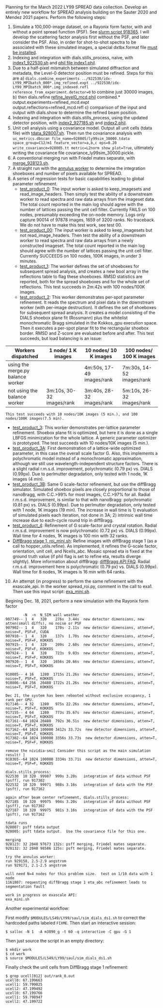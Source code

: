 Planning for the March 2022 LY99 SPREAD data collection.  Develop an entirely new workflow for SPREAD analysis building on the Sauter 2020 and Mendez 2021 papers.  Perform the following steps:
1. Simulate a 100,000-image dataset, on a Rayonix form factor, with and without a point spread function (PSF).  See [slurm script 918365](./sim_918365.sh).  I will develop the scattering factor analysis first without the PSF, and later consider the PSF.  Also, in order for shot-to-shot spectra to be associated with these simulated images, a special dxtbx.format file [must be installed](../../format). 
2. Indexing and integration with dials.stills_process, naive, with [index1_922530.sh](./index1_922530.sh) and [phil file index1.phil](./index1.phil).
3. Due to a half-pixel mismatch between simulated diffraction and metadata, the Level-0 detector position must be refined.  Steps for this are 
  a) ```dials.combine_experiments ../922530/idx-LY99_MPIbatch_000*.img_refined.expt ../922530/idx-LY99_MPIbatch_000*.img_indexed.refl reference_from_experiment.detector=0``` to combine just 30000 images, 
  b) then dials.refine [refine_level0_mcd.phil](./refine_level0_mcd.phil) combined.* output.experiments=refined_mcd.expt output.reflections=refined_mcd.refl
  c) comparison of the input and output with dials.show to determine the refined beam position.
4. Indexing and integration with dials.stills_process, using the updated detector position, with [index2_927185.sh](./index2_927185.sh) and [index2.phil](./index2.phil).
5. Unit cell analysis using a covariance model.  Output all unit cells (tdata file) with [tdata_928007.sh](./tdata_928007.sh).  Then run the covariance analysis with ```uc_metrics.dbscan file_name=928005/ly99sim_30000.tdata space_group=C12/m1 feature_vector=a,b,c eps=0.20 write_covariance=928005.tt metric=L2norm show_plot=True```, ultimately writing the covariance file covariance_ly99sim_30000.pickle.
6. A conventional merging run with Friedel mates separate, with [merge_928123.sh](./merge_928123.sh). 
7. A straight run with the [annulus worker](./annulus_929171.sh) to determine the integration shoeboxes and number of pixels available for SPREAD.
8. A series of regression tests for basic capabilities leading to global parameter refinement.
   - [test_product_0](./test_product_0_1285245.sh): The input worker is asked to keep_imagesets and read_image_headers.  Then simply test the ability of a downstream worker
    to read spectra and raw data arrays from the imageset data. The total count
    reported in the main log should agree with the number of lattices passing the unit cell filter.
    Currently FAILS on 100 nodes, presumably exceeding the on-node memory.  Logs only capture 90014 of 97878 images, 1659 of 3200 ranks.  No traceback.  We do not have to make this test work, see test 00.
   - [test_product_00](./test_product_00_1385292.sh): The input worker is asked to keep_imagesets but not read_image_headers.  Then test the ability of a downstream worker
    to read spectra and raw data arrays from a newly constructed imageset. The total count
    reported in the main log should agree with the number of lattices passing the unit cell filter.
    Currently SUCCEEDS on 100 nodes, 100K images, in under 3 minutes.
   - [test_product_1](./test_product_1_1385692.sh): The worker defines the set of shoeboxes for subsequent spread analysis, and creates a new bool array
    in the reflections table to flag these shoeboxes.  RMSD statistics are reported, both for the spread shoeboxes and for the whole set of reflections.
    This test succeeds in 2m:42s with 100 nodes/100K images.
   - [test_product_2](./test_product_2_1404150.sh): This worker demonstrates per-spot parameter refinement.
    It reads the spectrum and pixel data in the downstream worker (with per-image destruction).  It defines
    the set of shoeboxes for subsequent spread analysis.  It creates a model consisting of the DIALS
    shoebox plane fit (Rossmann) plus the whitelist monochromatic Bragg simulated in the Kokkos_gpu execution
    space.  Then it executes a per-spot planar fit to the rectangular shoebox border.  RMSD and Z-score are
    evaluated before and after.
    This test succeeds, but load balancing is an issue:

|    Workers dispatched             | 1 node/ 1 K images    |10 nodes/ 10 K images     | 100 nodes/ 100 K images  |
|-----------------------------------|-----------------------|--------------------------|--------------------------|
|using the merge.py balance worker  | | 4m:50s, 17-49 images/rank | 7m:30s, 14-52 images/rank|
|not using the balance worker       | 3m:10s, 30-32 images/rank | 3m:40s, 28-32 images/rank | 5m:10s, 26-32 images/rank|
    This test succeeds with 10 nodes/10K images (5 min.), and 100 nodes/100K images(7.5 min).
   - [test_product_3](./test_product_3.sh): This worker demonstrates per-lattice parameter refinement.
    Shoebox plane fit is optimized, but here it is done as a single LBFGS minimization for the whole
    lattice.  A generic parameter optimizer is prototyped.
    The test succeeds with 10 nodes/10K images (5 min.).
   - [test_product_3A](./test_product_3A.sh): First demonstration of a lattice-wide optimized
    parameter, in this case the overall scale factor G. Also, this implements a polychromatic model 
    instead of a monochromatic approximation, although we still use wavelength-independent structure factors.
    There is a slight radial r.m.s.d. improvement, polychromatic (0.79 px) vs. DIALS (0.99px).
    Due to perlmutter degradation, only tested with 1 node, 1K images (4 min).
   - [test_product_3B](./test_product_3B.sh): Same G scale-factor refinement, but use the diffBragg simulator.
    Simulated shoebox pixels are closely proportional to those of nanoBragg, with C.C.>99% for most images, C.C.>97% for all.
    Radial r.m.s.d. improvement, is similar to that with nanoBragg: polychromatic (0.81 px) vs. DIALS (0.99px).
    Due to perlmutter degradation, only tested with 1 node, 1K images (19 min). The increase in wall time is
    1) evaluation of simulated pixels each iteration, not done in 3A; 2) intrinsic wall time increase due to each-cycle
    round trip in diffBragg.
   - [test_product_4](./test_product_4.sh): Refinement of G scale-factor and crystal rotation.
    Radial r.m.s.d. improvement is now polychromatic (0.72 px) vs. DIALS (0.99px).  Wall time for 4 nodes, 1K images is 100 min
    with 32 ranks.
   - [DiffBragg stage 1, roi_mini.sh](./roi_mini.sh): Refine images with diffBragg stage 1 (as a call to hopper_utils.refine).
     As implemented, it refines the G-scale factor, orientation, unit cell, and Ncells_abc.  Mosaic spread eta is fixed at the
     ground truth value (if phil flag is set to refine eta, results diverge slightly). More information about diffBragg:
     [diffBragg API FAQ](https://github.com/cctbx/cctbx_project/tree/master/simtbx/diffBragg#apifaq).
     Radial r.m.s.d. improvement here is polychromatic (0.79 px) vs. DIALS (0.99px).  Wall time for 8 nodes, 1K images is 16 min
     with 64 ranks.

10. An attempt (in progress) to perform the same refinement with the exascale_api.  In the worker spread_roi.py, comment in the call to exa1.  Then use this input script: [exa_mini.sh](./exa_mini.sh).

Begining Dec. 18, 2021, perform a new simulation with the Rayonix form factor
```
        -N  -n  N_SIM wall weather
907749-- 1  4   320    276s  3.44s  new detector dimensions, new atten(small diffs), no noise or PSF
907902-- 1  4   320    170s  2.11s  new detector dimensions, atten=F, noise=F, PSF=F, CUDA
907910-- 1  4   320    137s  1.70s  new detector dimensions, atten=F, noise=F, PSF=F, KOKKOS
907915-- 1  4   320    209s  2.60s  new detector dimensions, atten=T, noise=F, PSF=F, KOKKOS
907924-- 1  4   320    723s  9.03s  new detector dimensions, atten=T, noise=T, PSF=F, KOKKOS
907920-- 1  4   320   1656s 20.66s  new detector dimensions, atten=T, noise=T, PSF=T, KOKKOS

910805-- 4 16   1280  1715s 21.26s  new detector dimensions, atten=T, noise=T, PSF=T, KOKKOS
910806--64 256  20480 1722s 21.26s  new detector dimensions, atten=T, noise=T, PSF=T, KOKKOS

Dec 21, the system has been rebooted without exclusive occupancy, 1 rank per GPU.
917146-- 4 32   1280   975s 22.26s  new detector dimensions, atten=T, noise=T, PSF=T, KOKKOS
917155-- 4 64   1280   773s 35.67s  new detector dimensions, atten=T, noise=T, PSF=T, KOKKOS
917161--64 1024 20480  792s 36.51s  new detector dimensions, atten=T, noise=T, PSF=T, KOKKOS
917162--64 1024 100000 3412s 33.72s  new detector dimensions, atten=T, noise=T, PSF=T, KOKKOS
917302--64 1024 100000 3356s 33.73s  new detector dimensions, atten=T, noise=T, PSF=F, KOKKOS

remove the nividia-smi[ Consider this script as the main simulation result! ]
918365--64 1024 100000 3334s 33.71s  new detector dimensions, atten=T, noise=T, PSF=F, KOKKOS

dials.stills_process:
922530  10 320  99987  999s 3.20s   integration of data without PSF (psff), run 917302
922532  10 320  99971  988s 3.16s   integration of data with the PSF (psft), run 917162

again after beam center refinement, dials.stills_process:
927185  10 320  99975  994s 3.20s   integration of data without PSF (psff), run 917302
927187  10 320  99975  981s 3.16s   integration of data with the PSF (psft), run 917162

tdata runs
928007: psff tdata output
928005: psft tdata output.  Use the covariance file for this one.

merging
928123: 32 2048 97673 132s: psff merging, Friedel mates separate.
928132: 32 2048 98586 125s: psft merging, Friedel mates separate.

try the annulus worker:
run 929158, 2.5-2.9 angstrom
run 929171, 2.1-2.5 angstrom

will need N=4 nodes for this problem size.  test on 1/10 data with 1 node
1161807: requesting diffBragg stage 1 eta_abc refinement leads to segmentation fault

work in progress on exascale API:
exa_mini.sh
```

Another experimental workflow:

First modify `$MODULES/LS49/LY99/saul/sim_dials_ds1.sh` to correct the hardcoded paths labeled
`FIXME`. Then start an interactive session:
```
$ salloc -N 1  -A m3890_g -t 60 -q interactive -C gpu -G 1
```
Then just source the script in an empty directory:
```
$ mkdir work
$ cd work
$ source $MODULES/LS49/LY99/saul/sim_dials_ds1.sh
```
Finally check the unit cells from DiffBragg stage 1 refinement:
```
$ grep ucell[012] out/rank_0.out
ucell0: 67.199663
ucell1: 59.799025
ucell2: 47.199492
ucell0: 67.199766
ucell1: 59.798947
ucell2: 47.199722
```
